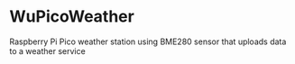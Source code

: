 # WuPicoWeather
Raspberry Pi Pico weather station using BME280 sensor that uploads data to a weather service
